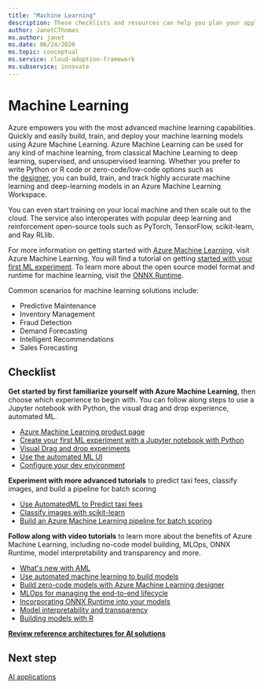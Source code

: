 ```yaml
---
title: "Machine Learning"
description: These checklists and resources can help you plan your application development and deployment.
author: JanetCThomas
ms.author: janet
ms.date: 06/24/2020
ms.topic: conceptual
ms.service: cloud-adoption-framework
ms.subservice: innovate
---
```


# Machine Learning

Azure empowers you with the most advanced machine learning capabilities. Quickly and easily build, train, and deploy your machine learning models using Azure Machine Learning. Azure Machine Learning can be used for any kind of machine learning, from classical Machine Learning to deep learning, supervised, and unsupervised learning. Whether you prefer to write Python or R code or zero-code/low-code options such as the [designer](https://docs.microsoft.com/azure/machine-learning/tutorial-designer-automobile-price-train-score), you can build, train, and track highly accurate machine learning and deep-learning models in an Azure Machine Learning Workspace.

You can even start training on your local machine and then scale out to the cloud. The service also interoperates with popular deep learning and reinforcement open-source tools such as PyTorch, TensorFlow, scikit-learn, and Ray RLlib.

For more information on getting started with [Azure Machine Learning](https://docs.microsoft.com/azure/machine-learning/), visit Azure Machine Learning.  You will find a tutorial on getting [started with your first ML experiment](https://docs.microsoft.com/azure/machine-learning/tutorial-1st-experiment-sdk-setup). To learn more about the open source model format and runtime for machine learning, visit the [ONNX Runtime](http://onnxruntime.ai).

Common scenarios for machine learning solutions include:

- Predictive Maintenance
- Inventory Management
- Fraud Detection
- Demand Forecasting
- Intelligent Recommendations
- Sales Forecasting

## Checklist

**Get started by first familiarize yourself with Azure Machine Learning**, then choose which experience to begin with. You can follow along steps to use a Jupyter notebook with Python, the visual drag and drop experience, automated ML.

- [Azure Machine Learning product page](https://azure.microsoft.com/services/machine-learning/#documentation)
- [Create your first ML experiment with a Jupyter notebook with Python](https://docs.microsoft.com/azure/machine-learning/tutorial-1st-experiment-sdk-setup)
- [Visual Drag and drop experiments](https://docs.microsoft.com/azure/machine-learning/tutorial-designer-automobile-price-train-score)
- [Use the automated ML UI](https://docs.microsoft.com/azure/machine-learning/tutorial-first-experiment-automated-ml)
- [Configure your dev environment](https://docs.microsoft.com/azure/machine-learning/how-to-configure-environment)

**Experiment with more advanced tutorials** to predict taxi fees, classify images, and build a pipeline for batch scoring

- [Use AutomatedML to Predict taxi fees](https://docs.microsoft.com/azure/machine-learning/tutorial-auto-train-models)
- [Classify images with scikit-learn](https://docs.microsoft.com/azure/machine-learning/tutorial-train-models-with-aml)
- [Build an Azure Machine Learning pipeline for batch scoring](https://docs.microsoft.com/azure/machine-learning/tutorial-pipeline-batch-scoring-classification)

**Follow along with video tutorials** to learn more about the benefits of Azure Machine Learning, including no-code model building, MLOps, ONNX Runtime, model interpretability and transparency and more.

- [What's new with AML](https://channel9.msdn.com/Shows/AI-Show/Allup-Azure-ML)
- [Use automated machine learning to build models](https://aka.ms/automlvideo)
- [Build zero-code models with Azure Machine Learning designer](https://aka.ms/studioanddesigner)
- [MLOps for managing the end-to-end lifecycle](https://aka.ms/mlopsvideo)
- [Incorporating ONNX Runtime into your models](https://www.youtube.com/watch?v=qy7X2JGLUC4)
- [Model interpretability and transparency](https://aka.ms/azuremlinterpret)
- [Building models with R](https://aka.ms/Rmodels)

**[Review reference architectures for AI solutions](https://docs.microsoft.com/azure/architecture/browse/#ai--machine-learning)**

## Next step

[AI applications](./ai-applications.md)
